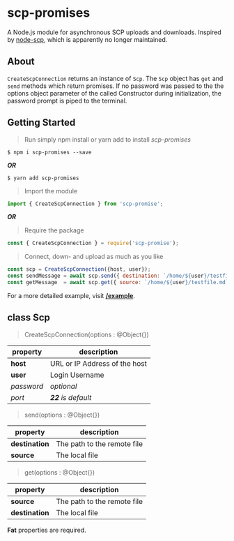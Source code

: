 # scp-promises

A Node.js module for asynchronous SCP uploads and downloads. Inspired by [node-scp](https://github.com/ecto/node-scp), which is apparently no longer maintained.

## About

``CreateScpConnection`` returns an instance of ``Scp``. The ``Scp`` object has ``get`` and ``send`` methods which return promises. If no password was passed to the
the options object parameter of the called Constructor during initialization, the password prompt is piped to the terminal.

## Getting Started
> Run simply npm install or yarn add to install *scp-promises*


```
$ npm i scp-promises --save
```

***OR***

```
$ yarn add scp-promises
```

> Import the module
```javascript
import { CreateScpConnection } from 'scp-promise';
```

***OR***

> Require the package
```javascript
const { CreateScpConnection } = require('scp-promise');
```

> Connect, down- and upload as much as you like
```javascript
const scp = CreateScpConnection({host, user});
const sendMessage = await scp.send({ destination: `/home/${user}/testfile.md`, source: './README.md'});
const getMessage  = await scp.get({ source: `/home/${user}/testfile.md`, destination: './testfile.md'});
```

For a more detailed example, visit **[/example](https://github.com/jibbex/scp-promises/tree/master/)**.

## class Scp

> CreateScpConnection(options : @Object{})
> 
|property          | description                                                             |
|------------------|---------------------------------------------------------------------------|
| **host**     | URL or IP Address of the host                             |
| **user**         | Login Username                                                      |
| _password_  | _optional_             |
| _port_             | ***22*** _is default_                                                  | 

> send(options : @Object{})
> 
|property                 | description                                                               |
|-------------------------|---------------------------------------------------------------------------|
| **destination**              | The path to the remote file                            |
| **source**         | The local file                                                      |

> get(options : @Object{})
> 
|property          | description                                                               |
|------------------|---------------------------------------------------------------------------|
| **source**     | The path to the remote file                            |
| **destination**         | The local file                                                      |


**Fat** properties are required.
